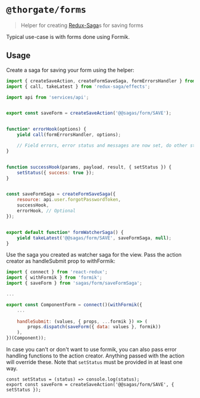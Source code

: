 # `@thorgate/forms`

> Helper for creating [Redux-Saga](https://github.com/redux-saga/redux-saga)s for saving forms

Typical use-case is with forms done using Formik.

## Usage

Create a saga for saving your form using the helper:
```js
import { createSaveAction, createFormSaveSaga, formErrorsHandler } from '@thorgate/spa-forms';
import { call, takeLatest } from 'redux-saga/effects';

import api from 'services/api';


export const saveForm = createSaveAction('@@sagas/form/SAVE');


function* errorHook(options) {
    yield call(formErrorsHandler, options);

    // Field errors, error status and messages are now set, do other stuff here if necessary
}


function successHook(params, payload, result, { setStatus }) {
    setStatus({ success: true });
}


const saveFormSaga = createFormSaveSaga({
    resource: api.user.forgotPasswordToken,
    successHook,
    errorHook, // Optional
});


export default function* formWatcherSaga() {
    yield takeLatest('@@sagas/form/SAVE', saveFormSaga, null);
}
```

Use the saga you created as watcher saga for the view. Pass the action creator as handleSubmit prop to withFormik:

```js
import { connect } from 'react-redux';
import { withFormik } from 'formik';
import { saveForm } from 'sagas/form/saveFormSaga';

...

export const ComponentForm = connect()(withFormik({
    ...
    
    handleSubmit: (values, { props, ...formik }) => (
        props.dispatch(saveForm({ data: values }, formik))
    ),
})(Component));

```

In case you can't or don't want to use formik, you can also pass error handling functions to the action creator. Anything passed with the action will override these. Note that `setStatus` must be provided in at least one way.

```
const setStatus = (status) => console.log(status);
export const saveForm = createSaveAction('@@sagas/form/SAVE', { setStatus });
```
